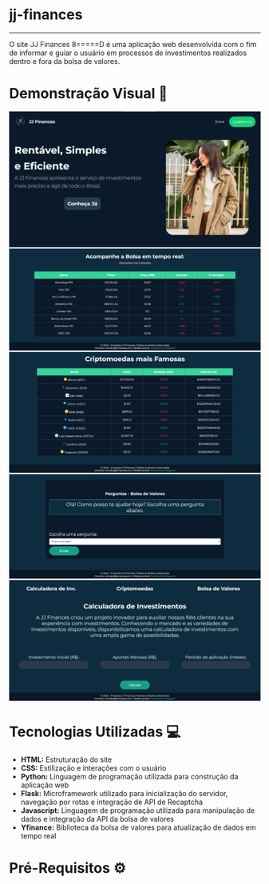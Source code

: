# jj-finances
---
O site JJ Finances 8=====D é uma aplicação web desenvolvida com o fim de informar e guiar o usuário em processos de investimentos realizados dentro e fora da bolsa de valores.

# Demonstração Visual 🔎
![foto1](static/assets/pagini.png)
![foto2](static/assets/bolsa.png)
![foto3](static/assets/cripto.png)
![foto4](static/assets/chat.png)
![foto5](static/assets/calculadora.png)

# Tecnologias Utilizadas 💻
- **HTML:** Estruturação do site
- **CSS:** Estilização e interações com o usuário
- **Python:** Linguagem de programação utilizada para construção da aplicação web
- **Flask:** Microframework utilizado para inicialização do servidor, navegação por rotas e integração de API de Recaptcha
- **Javascript:** Linguagem de programação utilizada para manipulação de dados e integração da API da bolsa de valores
- **Yfinance:** Biblioteca da bolsa de valores para atualização de dados em tempo real

# Pré-Requisitos ⚙
